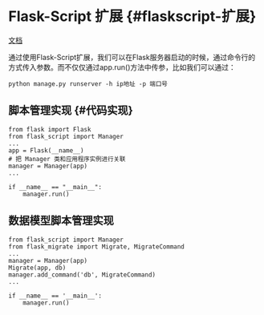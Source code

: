 # Flask-Script 扩展 {#flaskscript-扩展}

[文档](https://flask-script.readthedocs.io/en/latest/)

通过使用Flask-Script扩展，我们可以在Flask服务器启动的时候，通过命令行的方式传入参数。而不仅仅通过app.run\(\)方法中传参，比如我们可以通过：

```
python manage.py runserver -h ip地址 -p 端口号
```

## 脚本管理实现 {#代码实现}

```
from flask import Flask
from flask_script import Manager
...
app = Flask(__name__)
# 把 Manager 类和应用程序实例进行关联
manager = Manager(app)
...

if __name__ == "__main__":
    manager.run()
```

## 数据模型脚本管理实现

```
from flask_script import Manager
from flask_migrate import Migrate, MigrateCommand
...
manager = Manager(app)
Migrate(app, db)
manager.add_command('db', MigrateCommand)
...

if __name__ == '__main__':
    manager.run()
```



